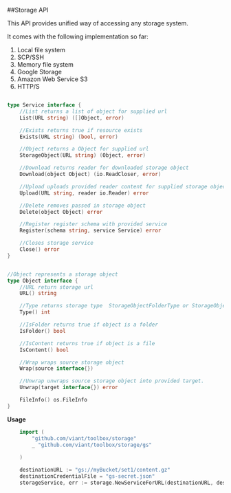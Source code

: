 ##Storage API



This API provides unified way of accessing any storage system. 

It comes with the following implementation so far:

1) Local file system
2) SCP/SSH
3) Memory file system
4) Google Storage
5) Amazon Web Service S3
6) HTTP/S


```go

type Service interface {
	//List returns a list of object for supplied url
	List(URL string) ([]Object, error)

	//Exists returns true if resource exists
	Exists(URL string) (bool, error)

	//Object returns a Object for supplied url
	StorageObject(URL string) (Object, error)

	//Download returns reader for downloaded storage object
	Download(object Object) (io.ReadCloser, error)

	//Upload uploads provided reader content for supplied storage object.
	Upload(URL string, reader io.Reader) error

	//Delete removes passed in storage object
	Delete(object Object) error

	//Register register schema with provided service
	Register(schema string, service Service) error

	//Closes storage service
	Close() error
}


//Object represents a storage object
type Object interface {
	//URL return storage url
	URL() string

	//Type returns storage type  StorageObjectFolderType or StorageObjectContentType
	Type() int

	//IsFolder returns true if object is a folder
	IsFolder() bool

	//IsContent returns true if object is a file
	IsContent() bool

	//Wrap wraps source storage object
	Wrap(source interface{})

	//Unwrap unwraps source storage object into provided target.
	Unwrap(target interface{}) error

	FileInfo() os.FileInfo
}

```

**Usage** 


```go
    import (
    	"github.com/viant/toolbox/storage"
    	_ "github.com/viant/toolbox/storage/gs"
	
    )

    destinationURL := "gs://myBucket/set1/content.gz"
    destinationCredentialFile = "gs-secret.json"
	storageService, err := storage.NewServiceForURL(destinationURL, destinationCredentialFile)


```
